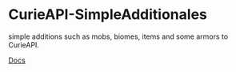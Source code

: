 # CurieAPI-SimpleAdditionales
simple additions such as mobs, biomes, items and some armors to CurieAPI.

[Docs](https://github.com/The-TimewornDevs/CurieAPI-SimpleAdditionales/tree/docs/docs.md)